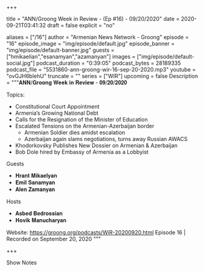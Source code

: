 
+++

title = "ANN/Groong Week in Review -  (Ep #16) - 09/20/2020"
date = 2020-09-21T03:41:32
draft = false
explicit = "no"

aliases = ["/16"]
author = "Armenian News Network - Groong"
episode = "16"
episode_image = "img/episode/default.jpg"
episode_banner = "img/episode/default-banner.jpg"
guests = ["hmikaelian","esanamyan","azamanyan"]
images = ["img/episode/default-social.jpg"]
podcast_duration = "0:39:05"
podcast_bytes = 28189335
podcast_file = "5531860-ann-groong-wir-16-sep-20-2020.mp3"
youtube = "ovGJH6blehU"
truncate = ""
series = ["WIR"]
upcoming = false
Description = """𝐀𝐍𝐍/𝐆𝐫𝐨𝐨𝐧𝐠 𝐖𝐞𝐞𝐤 𝐢𝐧 𝐑𝐞𝐯𝐢𝐞𝐰 -  𝟎𝟗/𝟐𝟎/𝟐𝟎𝟐𝟎

Topics:
 - Constitutional Court Appointment
 - Armenia’s Growing National Debt
 - Calls for the Resignation of the Minister of Education
 - Escalated Tensions on the Armenian-Azerbaijan border
    - Armenian Soldier dies amidst escalation
    - Azerbaijan again slams negotiations, turns away Russian AWACS
- Khodorkovsky Publishes New Dossier on Armenian & Azerbaijan
- Bob Dole hired by Embassy of Armenia as a Lobbyist

Guests
- 𝐇𝐫𝐚𝐧𝐭 𝐌𝐢𝐤𝐚𝐞𝐥𝐲𝐚𝐧
- 𝐄𝐦𝐢𝐥 𝐒𝐚𝐧𝐚𝐦𝐲𝐚𝐧
- 𝐀𝐥𝐞𝐧 𝐙𝐚𝐦𝐚𝐧𝐲𝐚𝐧

Hosts
- 𝐀𝐬𝐛𝐞𝐝 𝐁𝐞𝐝𝐫𝐨𝐬𝐬𝐢𝐚𝐧
- 𝐇𝐨𝐯𝐢𝐤 𝐌𝐚𝐧𝐮𝐜𝐡𝐚𝐫𝐲𝐚𝐧

Website: https://groong.org/podcasts/WiR-20200920.html
Episode 16 | Recorded on September 20, 2020
"""

+++

Show Notes

